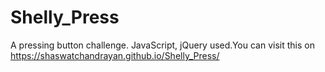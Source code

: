 # Shelly_Press
A pressing button challenge. JavaScript, jQuery used.You can visit this on https://shaswatchandrayan.github.io/Shelly_Press/
